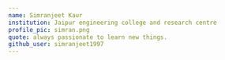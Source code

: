 ```yaml
---
name: Simranjeet Kaur
institution: Jaipur engineering college and research centre
profile_pic: simran.png
quote: always passionate to learn new things.
github_user: simranjeet1997
---
```

